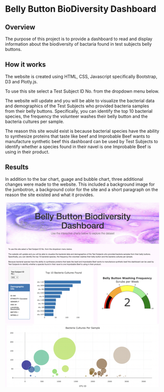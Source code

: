 # Belly Button BioDiversity Dashboard

## Overview
The purpose of this project is to provide a dashboard to read and display information about the biodiversity of bactaria found in test subjects belly buttons.

## How it works
The website is created using HTML, CSS, Javascript specifically Bootstrap, D3 and Plotly.js.

To use this site select a Test Subject ID No. from the dropdown menu below.

The website will update and you will be able to visualize the bacterial data and demographics of the Test Subjects who provided bacteria samples from their belly buttons. Specifically, you can identify the top 10 bacterial species, the frequency the volunteer washes their belly button and the bacteria cultures per sample.

The reason this site would exist is because bacterial species have the ability to synthesize proteins that taste like beef and Improbable Beef wants to manufacture synthetic beef this dashboard can be used by Test Subjects to identify whether a species found in their navel is one Improbable Beef is using in their product.

## Results
In addition to the bar chart, guage and bubble chart, three additional changes were made to the website.  This included a background image for the jumbotron, a background color for the site and a short paragraph on the reason the site existed and what it provides.<br><br>
 <img src="screenshots/BBB_screenshot.png">
  <img src="screenshots/BBB_Screenshot2.png">
